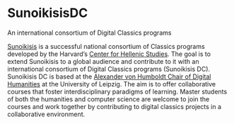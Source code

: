 # SunoikisisDC
An international consortium of Digital Classics programs

<a href="http://wp.chs.harvard.edu/sunoikisis/">Sunoikisis</a> is a successful national consortium of Classics programs developed by the Harvard’s <a href="http://chs.harvard.edu/">Center for Hellenic Studies</a>. The goal is to extend Sunoikisis to a global audience and contribute to it with an international consortium of Digital Classics programs (Sunoikisis DC). Sunoikisis DC is based at the <a href="http://www.dh.uni-leipzig.de/wo/">Alexander von Humboldt Chair of Digital Humanities</a> at the University of Leipzig. The aim is to offer collaborative courses that foster interdisciplinary paradigms of learning. Master students of both the humanities and computer science are welcome to join the courses and work together by contributing to digital classics projects in a collaborative environment.
